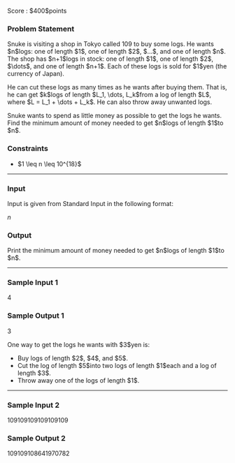
<div>

<span>

<span>

<p>
Score : $400$points
</p>

<div>

<section>

### **Problem Statement**

<p>
Snuke is visiting a shop in Tokyo called 109 to buy some logs.
He wants $n$logs: one of length $1$, one of length $2$, $...$, and one of length $n$.
The shop has $n+1$logs in stock: one of length $1$, one of length $2$, $\dots$, and one of length $n+1$. Each of these logs is sold for $1$yen (the currency of Japan).
</p>

<p>
He can cut these logs as many times as he wants after buying them. That is, he can get $k$logs of length $L_1, \dots, L_k$from a log of length $L$, where $L = L_1 + \dots + L_k$. He can also throw away unwanted logs.
</p>

<p>
Snuke wants to spend as little money as possible to get the logs he wants.
Find the minimum amount of money needed to get $n$logs of length $1$to $n$.
</p>

</section>

</div>

<div>

<section>

### **Constraints**

<ul>

<li>
$1 \leq n \leq 10^{18}$
</li>

</ul>

</section>

</div>

---

<div>

<div>

<section>

### **Input**

<p>
Input is given from Standard Input in the following format:
</p>

<div>

$n$
</div>

</section>

</div>

<div>

<section>

### **Output**

<p>
Print the minimum amount of money needed to get $n$logs of length $1$to $n$.
</p>

</section>

</div>

</div>

---

<div>

<section>

### **Sample Input 1**

<div>

4

</div>

</section>

</div>

<div>

<section>

### **Sample Output 1**

<div>

3

</div>

<p>
One way to get the logs he wants with $3$yen is:
</p>

<ul>

<li>
Buy logs of length $2$, $4$, and $5$.
</li>

<li>
Cut the log of length $5$into two logs of length $1$each and a log of length $3$.
</li>

<li>
Throw away one of the logs of length $1$.
</li>

</ul>

</section>

</div>

---

<div>

<section>

### **Sample Input 2**

<div>

109109109109109109

</div>

</section>

</div>

<div>

<section>

### **Sample Output 2**

<div>

109109108641970782

</div>

</section>

</div>

</span>

</span>

</div>
